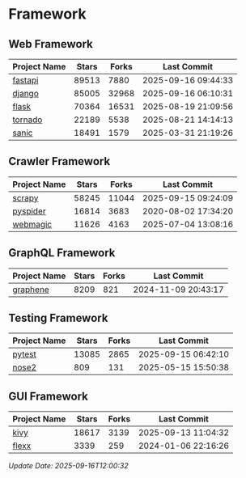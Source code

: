 # Framework

## Web Framework
| Project Name | Stars | Forks | Last Commit |
| ------------ | ----- | ----- | ----------- |
| [fastapi](https://github.com/fastapi/fastapi) | 89513 | 7880 | 2025-09-16 09:44:33 |
| [django](https://github.com/django/django) | 85005 | 32968 | 2025-09-16 06:10:31 |
| [flask](https://github.com/pallets/flask) | 70364 | 16531 | 2025-08-19 21:09:56 |
| [tornado](https://github.com/tornadoweb/tornado) | 22189 | 5538 | 2025-08-21 14:14:13 |
| [sanic](https://github.com/sanic-org/sanic) | 18491 | 1579 | 2025-03-31 21:19:26 |

## Crawler Framework
| Project Name | Stars | Forks | Last Commit |
| ------------ | ----- | ----- | ----------- |
| [scrapy](https://github.com/scrapy/scrapy) | 58245 | 11044 | 2025-09-15 09:24:09 |
| [pyspider](https://github.com/binux/pyspider) | 16814 | 3683 | 2020-08-02 17:34:20 |
| [webmagic](https://github.com/code4craft/webmagic) | 11626 | 4163 | 2025-07-04 13:08:16 |

## GraphQL Framework
| Project Name | Stars | Forks | Last Commit |
| ------------ | ----- | ----- | ----------- |
| [graphene](https://github.com/graphql-python/graphene) | 8209 | 821 | 2024-11-09 20:43:17 |

## Testing Framework
| Project Name | Stars | Forks | Last Commit |
| ------------ | ----- | ----- | ----------- |
| [pytest](https://github.com/pytest-dev/pytest) | 13085 | 2865 | 2025-09-15 06:42:10 |
| [nose2](https://github.com/nose-devs/nose2) | 809 | 131 | 2025-05-15 15:50:38 |

## GUI Framework
| Project Name | Stars | Forks | Last Commit |
| ------------ | ----- | ----- | ----------- |
| [kivy](https://github.com/kivy/kivy) | 18617 | 3139 | 2025-09-13 11:04:32 |
| [flexx](https://github.com/flexxui/flexx) | 3339 | 259 | 2024-01-06 22:16:26 |

*Update Date: 2025-09-16T12:00:32*